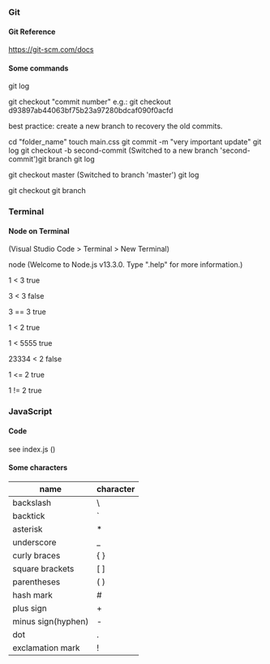 ### Git

#### Git Reference

https://git-scm.com/docs

#### Some commands

git log

git checkout "commit number"
e.g.:
git checkout d93897ab44063bf75b23a97280bdcaf090f0acfd

best practice: create a new branch to recovery the old commits.

cd "folder_name"
touch main.css
git commit -m "very important update"
git log
git checkout -b second-commit (Switched to a new branch 'second-commit')git branch
git log

git checkout master (Switched to branch 'master')
git log

git checkout
git branch

### Terminal 

#### Node on Terminal

(Visual Studio Code > Terminal > New Terminal)

node (Welcome to Node.js v13.3.0. Type ".help" for more information.)

1 < 3
true

3 < 3
false

3 == 3
true

1 < 2
true

1 < 5555
true

23334 < 2
false

1 <= 2
true

1 != 2
true

### JavaScript

#### Code

see index.js ()

#### Some characters 

name | character
------------ | -------------
backslash | \
backtick | `
asterisk | *
underscore | _ 
curly braces | { }
square brackets | [ ]
parentheses | ( )
hash mark | #
plus sign | +
minus sign(hyphen) | -
dot | .
exclamation mark | !
